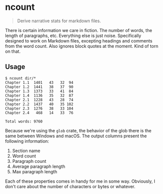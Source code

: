 # ncount

> Derive narrative stats for markdown files.

There is certain information we care in fiction. The number of words, the length of paragraphs, etc. Everything else is just noise. Specifically designed to work on Markdown files, excepting headings and comments from the word count. Also ignores block quotes at the moment. Kind of torn on that.

## Usage

```shell
$ ncount dir/*
Chapter 1.1  1401   43   32  94
Chapter 1.2  1441   38   37  90
Chapter 1.3  1373   33   41  84
Chapter 1.4  1136   35   32  87
Chapter 2.1  1228   43   28  74
Chapter 2.2  1437   40   35 102
Chapter 2.3  1276   38   33 104
Chapter 2.4   468   14   33  76

Total words: 9760
```

Because we're using the `glob` crate, the behavior of the glob there is the same between Windows and macOS. The output columns present the following information:

1. Section name
2. Word count
3. Paragraph count
4. Average paragraph length
5. Max paragraph length

Each of these properties comes in handy for me in some way. Obviously, I don't care about the number of characters or bytes or whatever.
